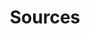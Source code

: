 ---
title: Sources
excerpt: ''
deprecated: false
hidden: false
metadata:
  title: ''
  description: ''
  robots: index
next:
  description: ''
---